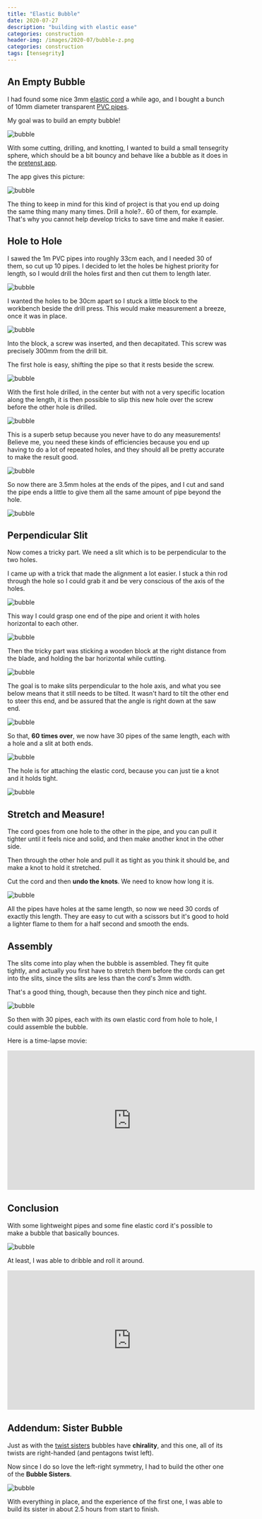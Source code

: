 ```yaml
---
title: "Elastic Bubble"
date: 2020-07-27
description: "building with elastic ease"
categories: construction
header-img: /images/2020-07/bubble-z.png
categories: construction
tags: [tensegrity]
---
```


<meta property="og:image" content="https://pretenst.com/images/2020-07/bubble-z.jpg" />


## An Empty Bubble

I had found some nice 3mm [elastic cord](https://www.lijnenspecialist.nl/elastic) a while ago, and I bought a bunch of 10mm diameter transparent [PVC pipes](https://www.pvc24.nl/kopen/transparante-pvc-buizen/).

My goal was to build an empty bubble!

![bubble][bubble-a]

With some cutting, drilling, and knotting, I wanted to build a small tensegrity sphere, which should be a bit bouncy and behave like a bubble as it does in the [pretenst app](https://pretenst.com/app/#sphere-1).

The app gives this picture:

![bubble][bubble-0]

The thing to keep in mind for this kind of project is that you end up doing the same thing many many times. Drill a hole?.. 60 of them, for example. That's why you cannot help develop tricks to save time and make it easier.

## Hole to Hole

I sawed the 1m PVC pipes into roughly 33cm each, and I needed 30 of them, so cut up 10 pipes. I decided to let the holes be highest priority for length, so I would drill the holes first and then cut them to length later.

![bubble][bubble-b]

I wanted the holes to be 30cm apart so I stuck a little block to the workbench beside the drill press. This would make measurement a breeze, once it was in place.

![bubble][bubble-c]

Into the block, a screw was inserted, and then decapitated. This screw was precisely 300mm from the drill bit.

The first hole is easy, shifting the pipe so that it rests beside the screw.

![bubble][bubble-d]

With the first hole drilled, in the center but with not a very specific location along the length, it is then possible to slip this new hole over the screw before the other hole is drilled.

![bubble][bubble-e]

This is a superb setup because you never have to do any measurements! Believe me, you need these kinds of efficiencies because you end up having to do a lot of repeated holes, and they should all be pretty accurate to make the result good.

![bubble][bubble-f]

So now there are 3.5mm holes at the ends of the pipes, and I cut and sand the pipe ends a little to give them all the same amount of pipe beyond the hole.

![bubble][bubble-g]

## Perpendicular Slit

Now comes a tricky part. We need a slit which is to be perpendicular to the two holes.

I came up with a trick that made the alignment a lot easier. I stuck a thin rod through the hole so I could grab it and be very conscious of the axis of the holes.

![bubble][bubble-h]

This way I could grasp one end of the pipe and orient it with holes horizontal to each other.

![bubble][bubble-i]

Then the tricky part was sticking a wooden block at the right distance from the blade, and holding the bar horizontal while cutting.

![bubble][bubble-j]

The goal is to make slits perpendicular to the hole axis, and what you see below means that it still needs to be tilted. It wasn't hard to tilt the other end to steer this end, and be assured that the angle is right down at the saw end.

![bubble][bubble-k]

So that, **60 times over**, we now have 30 pipes of the same length, each with a hole and a slit at both ends.

![bubble][bubble-l]

The hole is for attaching the elastic cord, because you can just tie a knot and it holds tight.

![bubble][bubble-m]

## Stretch and Measure!

The cord goes from one hole to the other in the pipe, and you can pull it tighter until it feels nice and solid, and then make another knot in the other side.

Then through the other hole and pull it as tight as you think it should be, and make a knot to hold it stretched. 

Cut the cord and then **undo the knots**. We need to know how long it is.

![bubble][bubble-n]

All the pipes have holes at the same length, so now we need 30 cords of exactly this length. They are easy to cut with a scissors but it's good to hold a lighter flame to them for a half second and smooth the ends.

## Assembly

The slits come into play when the bubble is assembled. They fit quite tightly, and actually you first have to stretch them before the cords can get into the slits, since the slits are less than the cord's 3mm width.

That's a good thing, though, because then they pinch nice and tight.

![bubble][bubble-s]

So then with 30 pipes, each with its own elastic cord from hole to hole, I could assemble the bubble.

Here is a time-lapse movie:

<iframe width="560" height="315" src="https://www.youtube.com/embed/DUa2RvTD6co" frameborder="0" allow="accelerometer; autoplay; encrypted-media; gyroscope; picture-in-picture" allowfullscreen></iframe>


## Conclusion

With some lightweight pipes and some fine elastic cord it's possible to make a bubble that basically bounces.

![bubble][bubble-z]

At least, I was able to dribble and roll it around.

<iframe width="560" height="315" src="https://www.youtube.com/embed/xV6QYsce42I" frameborder="0" allow="accelerometer; autoplay; encrypted-media; gyroscope; picture-in-picture" allowfullscreen></iframe>

## Addendum: Sister Bubble

Just as with the [twist sisters](/construction/2020/07/13/twist) bubbles have **chirality**, and this one, all of its twists are right-handed (and pentagons twist left).

Now since I do so love the left-right symmetry, I had to build the other one of the **Bubble Sisters**.

![bubble][bubble-zz]

With everything in place, and the experience of the first one, I was able to build its sister in about 2.5 hours from start to finish.

[bubble-0]: https://pretenst.com/images/2020-07/bubble-0.jpg
[bubble-a]: https://pretenst.com/images/2020-07/bubble-a.jpg
[bubble-b]: https://pretenst.com/images/2020-07/bubble-b.jpg
[bubble-c]: https://pretenst.com/images/2020-07/bubble-c.jpg
[bubble-d]: https://pretenst.com/images/2020-07/bubble-d.jpg
[bubble-e]: https://pretenst.com/images/2020-07/bubble-e.jpg
[bubble-f]: https://pretenst.com/images/2020-07/bubble-f.jpg
[bubble-g]: https://pretenst.com/images/2020-07/bubble-g.jpg
[bubble-h]: https://pretenst.com/images/2020-07/bubble-h.jpg
[bubble-i]: https://pretenst.com/images/2020-07/bubble-i.jpg
[bubble-j]: https://pretenst.com/images/2020-07/bubble-j.jpg
[bubble-k]: https://pretenst.com/images/2020-07/bubble-k.jpg
[bubble-l]: https://pretenst.com/images/2020-07/bubble-l.jpg
[bubble-m]: https://pretenst.com/images/2020-07/bubble-m.jpg
[bubble-n]: https://pretenst.com/images/2020-07/bubble-n.jpg
[bubble-s]: https://pretenst.com/images/2020-07/bubble-s.jpg
[bubble-z]: https://pretenst.com/images/2020-07/bubble-z.jpg
[bubble-zz]: https://pretenst.com/images/2020-07/bubble-zz.jpg
